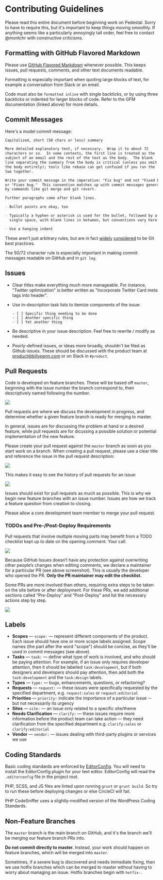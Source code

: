 # Contributing Guidelines

Please read this entire document before beginning work on Pedestal. Sorry to have to require this, but it's important to keep things moving smoothly. If anything seems like a particularly annoyingly tall order, feel free to contact @montchr with constructive criticisms.

## Formatting with GitHub Flavored Markdown

Please use [GitHub Flavored Markdown](https://help.github.com/articles/github-flavored-markdown/) whenever possible. This keeps issues, pull requests, comments, and other text documents readable.

Formatting is especially important when quoting large blocks of text, for example a conversation from Slack or an email.

Code must also be `formatted inline` with single backticks, or by using three backticks or indented for larger blocks of code. Refer to the GFM documentation (linked above) for more details.

## Commit Messages

Here's a model commit message:

```md
Capitalized, short (50 chars or less) summary

More detailed explanatory text, if necessary.  Wrap it to about 72
characters or so.  In some contexts, the first line is treated as the
subject of an email and the rest of the text as the body.  The blank
line separating the summary from the body is critical (unless you omit
the body entirely); tools like rebase can get confused if you run the
two together.

Write your commit message in the imperative: "Fix bug" and not "Fixed bug"
or "Fixes bug."  This convention matches up with commit messages generated
by commands like git merge and git revert.

Further paragraphs come after blank lines.

- Bullet points are okay, too

- Typically a hyphen or asterisk is used for the bullet, followed by a
  single space, with blank lines in between, but conventions vary here

- Use a hanging indent
```

These aren't just arbitrary rules, but are in fact [widely](http://tbaggery.com/2008/04/19/a-note-about-git-commit-messages.html) [considered](http://stackoverflow.com/questions/2290016/git-commit-messages-50-72-formatting) to be Git best practices.

The 50/72 character rule is especially important in making commit messages readable on GitHub and in `git log`.

## Issues

* Clear titles make everything much more manageable. For instance, "Twitter optimization" is better written as "Incorporate Twitter Card meta tags into header".
* Use in-description task lists to itemize components of the issue:

	```
	- [ ] Specific thing needing to be done
	- [ ] Another specific thing
	- [ ] Yet another thing
	```

* Be descriptive in your issue description. Feel free to rewrite / modify as needed.
* Poorly-defined issues, or ideas more broadly, shouldn't be filed as Github issues. These should be discussed with the product team at [product@billypenn.com](product@billypenn.com) or on Slack in `#product`.

## Pull Requests

Code is developed on feature branches. These will be based off `master`, beginning with the issue number the branch correspond to, then descriptively named following the number.

![](http://cl.ly/image/1P1c1J0f2G3o/Image%202015-06-17%20at%2011%3A15%3A07.png)

Pull requests are where we discuss the development in progress, and determine whether a given feature branch is ready for merging to master.

In general, issues are for discussing the problem at hand or a desired feature, while pull requests are for dicussing a possible solution or potential implementation of the new feature.

Please create your pull request against the `master` branch as soon as you start work on a branch. When creating a pull request, please use a clear title and reference the issue in the pull request description:

![](https://cloud.githubusercontent.com/assets/36432/4596222/34b36b7a-50a1-11e4-999c-9f82c73e9925.png)

This makes it easy to see the history of pull requests for an issue:

![](https://cloud.githubusercontent.com/assets/36432/4596226/49d70db8-50a1-11e4-8e05-1ea4a2c7e7b8.png)

Issues should exist for pull requests as much as possible. This is why we begin new feature branches with an issue number. Issues are how we track a feature question from creation to closing.

Please allow a core development team member to merge your pull request.

### TODOs and Pre-/Post-Deploy Requirements

Pull requests that involve multiple moving parts may benefit from a TODO checklist kept up to date on the opening comment. Your call.

![](http://cl.montchr.io/2w0f3R010S1W/Image%202016-04-01%20at%2013.45.47.png)

Because GitHub Issues doesn’t have any protection against overwriting other people’s changes when editing comments, we declare a maintainer for a particular PR (see above screenshot). This is usually the developer who opened the PR. **Only the PR maintainer may edit the checklist.**

Some PRs are more involved than others, requiring extra steps to be taken on the site before or after deployment. For these PRs, we add additional sections called “Pre-Deploy” and “Post-Deploy” and list the necessary actions step by step.

![](http://cl.montchr.io/1e2d331T1y0H/Image%202016-04-01%20at%2013.55.48.png)

## Labels

- **Scopes** — `scope:` — represent different components of the product. Each issue should have one or more scope labels assigned. Scope names (the part after the word "scope") should be concise, as they'll be used in commit messages (see above).
- **Tasks** — `task:` — define what type of work is involved, and who should be paying attention. For example, if an issue only requires developer attention, then it should be labelled `task:development`, but if both designers and developers should pay attention, then add both the `task:development` and the `task:design` labels.
- **Types** — `type:` — bugs, enhancements, questions, or refactoring?
- **Requests** — `request:` — these issues were specifically requested by the specified department, e.g. `request:sales` or `request:editorial`
- **Priorities** — `priority:` indicate the importance of a particular issue -- but not necessarily its urgency
- **Sites** — `site:` — an issue only related to a specific site/theme
- **Needs Clarification** — `clarify:` — these issues require more information before the product team can take action — they need clarification from the specified department e.g. `clarify:sales` or `clarify:editorial`
- **Vendor** — `vendor:` — issues dealing with third-party plugins or services we use

## Coding Standards

Basic coding standards are enforced by [EditorConfig](http://editorconfig.org/). You will need to install the EditorConfig plugin for your text editor. EditorConfig will read the `.editorconfig` file in the project root.

PHP, SCSS, and JS files are linted upon running `grunt` or `grunt build`. So try to run these before deploying changes or else CircleCI will fail.

PHP CodeSniffer uses a slightly-modified version of the WordPress Coding Standards.

## Non-Feature Branches

The `master` branch is the main branch on GitHub, and it's the branch we'll be merging our feature branch PRs into.

**Do not commit directly to master.** Instead, your work should happen on feature branches, which will be merged into `master`.

Sometimes, if a severe bug is discovered and needs immediate fixing, then we use hotfix branches which can be merged to master without having to worry about managing an issue. Hotfix branches begin with `hotfix-`.
